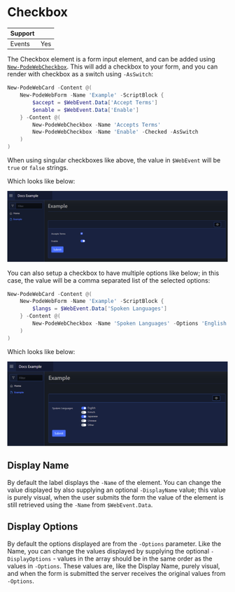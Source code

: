 # Checkbox

| Support | |
| ------- |-|
| Events | Yes |

The Checkbox element is a form input element, and can be added using [`New-PodeWebCheckbox`](../../../Functions/Elements/New-PodeWebCheckbox). This will add a checkbox to your form, and you can render with checkbox as a switch using `-AsSwitch`:

```powershell
New-PodeWebCard -Content @(
    New-PodeWebForm -Name 'Example' -ScriptBlock {
        $accept = $WebEvent.Data['Accept Terms']
        $enable = $WebEvent.Data['Enable']
    } -Content @(
        New-PodeWebCheckbox -Name 'Accepts Terms'
        New-PodeWebCheckbox -Name 'Enable' -Checked -AsSwitch
    )
)
```

When using singular checkboxes like above, the value in `$WebEvent` will be `true` or `false` strings.

Which looks like below:

![checkbox](../../../images/checkbox.png)

You can also setup a checkbox to have multiple options like below; in this case, the value will be a comma separated list of the selected options:

```powershell
New-PodeWebCard -Content @(
    New-PodeWebForm -Name 'Example' -ScriptBlock {
        $langs = $WebEvent.Data['Spoken Languages']
    } -Content @(
        New-PodeWebCheckbox -Name 'Spoken Languages' -Options 'English', 'French', 'Japanese', 'Chinese', 'Other' -AsSwitch
    )
)
```

Which looks like below:

![checkbox_multi](../../../images/checkbox_multi.png)

## Display Name

By default the label displays the `-Name` of the element. You can change the value displayed by also supplying an optional `-DisplayName` value; this value is purely visual, when the user submits the form the value of the element is still retrieved using the `-Name` from `$WebEvent.Data`.

## Display Options

By default the options displayed are from the `-Options` parameter. Like the Name, you can change the values displayed by supplying the optional `-DisplayOptions` - values in the array should be in the same order as the values in `-Options`. These values are, like the Display Name, purely visual, and when the form is submitted the server receives the original values from `-Options`.
